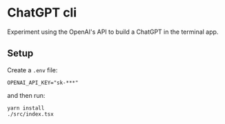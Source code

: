 # ChatGPT cli

Experiment using the OpenAI's API to build a ChatGPT in the terminal app.

## Setup

Create a `.env` file:

```
OPENAI_API_KEY="sk-***"
```

and then run:

```
yarn install
./src/index.tsx
```
